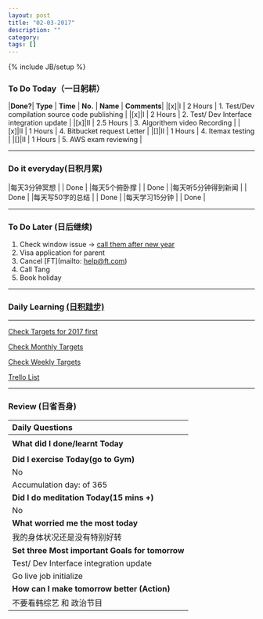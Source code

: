 ```yaml
---
layout: post
title: "02-03-2017"
description: ""
category: 
tags: []
---
```

{% include JB/setup %}

### To Do Today（一日躬耕）

|**Done?**| **Type** | **Time**   | **No.** | **Name** | **Comments**|
|[x]|I | 2 Hours      | 1. Test/Dev compilation source code publishing | 
|[x]|I | 2 Hours      | 2. Test/ Dev Interface integration update	|
|[x]|II | 2.5  Hours   | 3. Algorithem video Recording	 |
|[x]|II | 1  Hours    | 4. Bitbucket request Letter	 |
|[]|II | 1 Hours     | 4. Itemax testing	  |
|[]|II | 1 Hours     | 5. AWS exam reviewing  |

---

### Do it everyday(日积月累)

|每天3分钟冥想             | |  Done	  |
|每天5个俯卧撑             | | Done     |
|每天听5分钟得到新闻      | |	 Done    |
|每天写50字的总结		     | |  Done  |
|每天学习15分钟            | |  Done  |

---

### To Do Later (日后继续) 

1. Check window issue -> [call them after new year](http://neil526.tripod.com/) 
2. Visa application for parent
3. Cancel [FT](mailto: help@ft.com)
4. Call Tang
5. Book holiday 

---

### Daily Learning [(日积跬步)](https://yitianxu.github.io/2017/01/05/learning-summary)


---

[Check Targets for 2017 first](https://yitianxu.github.io/2016/12/30/resolution-for-2017)

[Check Monthly Targets](https://yitianxu.github.io/pages/monthly%20targets/Monthly)

[Check Weekly Targets](https://yitianxu.github.io/pages/weekly%20targets/Weekly%20Targets) 

[Trello List](https://trello.com/b/oYub62ID/goal-of-year-2016-2017)

---

### Review (日省吾身)

| Daily Questions                   |                                           
|:----------------------------------|
|                                   |
| **What did I done/learnt Today**| 
|    |
| **Did I exercise Today(go to Gym)**|          
|   No  |
| Accumulation day:  of 365   |
| **Did I do meditation Today(15 mins +)**|          
|   No  |
|**What worried me the most today**|
| 我的身体状况还是没有特别好转     |
|**Set three Most important Goals for tomorrow**|
| Test/ Dev Interface integration update  |
| Go live job initialize  |
|**How can I make tomorrow better (Action)**|
|    不要看韩综艺 和 政治节目                       |
